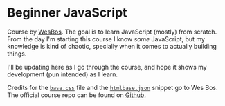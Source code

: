 # Beginner JavaScript

Course by [WesBos](https://courses.wesbos.com). The goal is to learn JavaScript (mostly) from scratch. From the day I'm starting this course I know _some_ JavaScript, but my knowledge is kind of chaotic, specially when it comes to actually building things.

I'll be updating here as I go through the course, and hope it shows my development (pun intended) as I learn.

Credits for the [`base.css`](./base.css) file and the [`htmlbase.json`](./htmlbase.json) snippet go to Wes Bos. The official course repo can be found on [Github](https://github.com/wesbos/beginner-javascript).